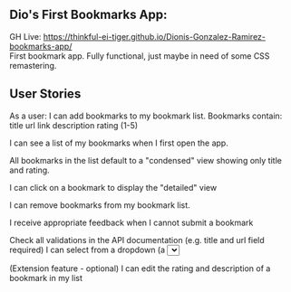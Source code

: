 Dio's First Bookmarks App:
-----
GH Live: https://thinkful-ei-tiger.github.io/Dionis-Gonzalez-Ramirez-bookmarks-app/ \
First bookmark app. Fully functional, just maybe in need of some CSS remastering.

User Stories
---

As a user:
I can add bookmarks to my bookmark list. Bookmarks contain:
  title
  url link
  description
  rating (1-5)

I can see a list of my bookmarks when I first open the app.

All bookmarks in the list default to a "condensed" view showing only title and rating.

I can click on a bookmark to display the "detailed" view

I can remove bookmarks from my bookmark list.

I receive appropriate feedback when I cannot submit a bookmark

Check all validations in the API documentation (e.g. title and url field required)
I can select from a dropdown (a <select> element) a "minimum rating" to filter the list by all bookmarks rated at or above the chosen selection

(Extension feature - optional) I can edit the rating and description of a bookmark in my list
